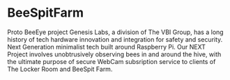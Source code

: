 # BeeSpitFarm
Proto BeeEye project
Genesis Labs, a division of The VBI Group, has a long history of tech hardware innovation and integration for safety and security. Next Generation minimalist tech built around Raspberry Pi.
Our NEXT Project involves unobtrusively observing bees in and around the hive, with the ultimate purpose of secure WebCam subsription service to clients of The Locker Room and BeeSpit Farm.
